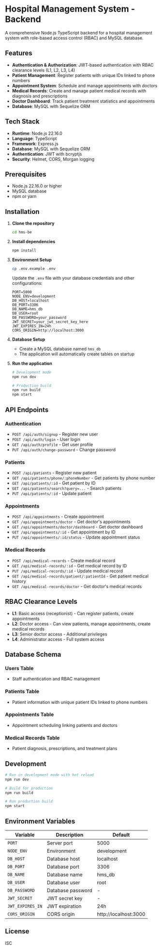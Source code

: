 # Hospital Management System - Backend

A comprehensive Node.js TypeScript backend for a hospital management system with role-based access control (RBAC) and MySQL database.

## Features

- **Authentication & Authorization**: JWT-based authentication with RBAC clearance levels (L1, L2, L3, L4)
- **Patient Management**: Register patients with unique IDs linked to phone numbers
- **Appointment System**: Schedule and manage appointments with doctors
- **Medical Records**: Create and manage patient medical records with diagnosis and prescriptions
- **Doctor Dashboard**: Track patient treatment statistics and appointments
- **Database**: MySQL with Sequelize ORM

## Tech Stack

- **Runtime**: Node.js 22.16.0
- **Language**: TypeScript
- **Framework**: Express.js
- **Database**: MySQL with Sequelize ORM
- **Authentication**: JWT with bcryptjs
- **Security**: Helmet, CORS, Morgan logging

## Prerequisites

- Node.js 22.16.0 or higher
- MySQL database
- npm or yarn

## Installation

1. **Clone the repository**
   ```bash
   cd hms-be
   ```

2. **Install dependencies**
   ```bash
   npm install
   ```

3. **Environment Setup**
   ```bash
   cp .env.example .env
   ```
   
   Update the `.env` file with your database credentials and other configurations:
   ```env
   PORT=5000
   NODE_ENV=development
   DB_HOST=localhost
   DB_PORT=3306
   DB_NAME=hms_db
   DB_USER=root
   DB_PASSWORD=your_password
   JWT_SECRET=your_jwt_secret_key_here
   JWT_EXPIRES_IN=24h
   CORS_ORIGIN=http://localhost:3000
   ```

4. **Database Setup**
   - Create a MySQL database named `hms_db`
   - The application will automatically create tables on startup

5. **Run the application**
   ```bash
   # Development mode
   npm run dev
   
   # Production build
   npm run build
   npm start
   ```

## API Endpoints

### Authentication
- `POST /api/auth/signup` - Register new user
- `POST /api/auth/login` - User login
- `GET /api/auth/profile` - Get user profile
- `PUT /api/auth/change-password` - Change password

### Patients
- `POST /api/patients` - Register new patient
- `GET /api/patients/phone/:phoneNumber` - Get patients by phone number
- `GET /api/patients/:id` - Get patient by ID
- `GET /api/patients/search?query=...` - Search patients
- `PUT /api/patients/:id` - Update patient

### Appointments
- `POST /api/appointments` - Create appointment
- `GET /api/appointments/doctor` - Get doctor's appointments
- `GET /api/appointments/doctor/dashboard` - Get doctor dashboard
- `GET /api/appointments/:id` - Get appointment by ID
- `PUT /api/appointments/:id/status` - Update appointment status

### Medical Records
- `POST /api/medical-records` - Create medical record
- `GET /api/medical-records/:id` - Get medical record by ID
- `PUT /api/medical-records/:id` - Update medical record
- `GET /api/medical-records/patient/:patientId` - Get patient medical history
- `GET /api/medical-records/doctor` - Get doctor's medical records

## RBAC Clearance Levels

- **L1**: Basic access (receptionist) - Can register patients, create appointments
- **L2**: Doctor access - Can view patients, manage appointments, create medical records
- **L3**: Senior doctor access - Additional privileges
- **L4**: Administrator access - Full system access

## Database Schema

### Users Table
- Staff authentication and RBAC management

### Patients Table
- Patient information with unique patient IDs linked to phone numbers

### Appointments Table
- Appointment scheduling linking patients and doctors

### Medical Records Table
- Patient diagnosis, prescriptions, and treatment plans

## Development

```bash
# Run in development mode with hot reload
npm run dev

# Build for production
npm run build

# Run production build
npm start
```

## Environment Variables

| Variable | Description | Default |
|----------|-------------|---------|
| `PORT` | Server port | 5000 |
| `NODE_ENV` | Environment | development |
| `DB_HOST` | Database host | localhost |
| `DB_PORT` | Database port | 3306 |
| `DB_NAME` | Database name | hms_db |
| `DB_USER` | Database user | root |
| `DB_PASSWORD` | Database password | - |
| `JWT_SECRET` | JWT secret key | - |
| `JWT_EXPIRES_IN` | JWT expiration | 24h |
| `CORS_ORIGIN` | CORS origin | http://localhost:3000 |

## License

ISC
